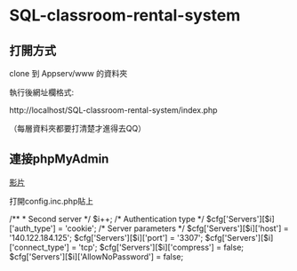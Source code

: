 # SQL-classroom-rental-system
<h2>打開方式</h2>
<p>clone 到 Appserv/www 的資料夾 </p>
<p>執行後網址欄格式:</p>
<p>http://localhost/SQL-classroom-rental-system/index.php</p>
<p>（每層資料夾都要打清楚才進得去QQ）</p>

<h2>連接phpMyAdmin</h2>
<a href='https://www.youtube.com/watch?v=cu0hatjEUTo&ab_channel=VideoStorehouse'>影片</a>
<p>打開config.inc.php貼上</p>
<div>/**
 * Second server
 */
$i++;
/* Authentication type */
$cfg['Servers'][$i]['auth_type'] = 'cookie';
/* Server parameters */
$cfg['Servers'][$i]['host'] = '140.122.184.125';
$cfg['Servers'][$i]['port'] = '3307';
$cfg['Servers'][$i]['connect_type'] = 'tcp';
$cfg['Servers'][$i]['compress'] = false;
$cfg['Servers'][$i]['AllowNoPassword'] = false;</div>
